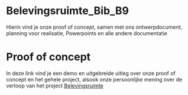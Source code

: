 # Belevingsruimte_Bib_B9
Hierin vind je onze proof of concept, samen met ons ontwerpdocument, planning voor realisatie,
Powerpoints en alle andere documentatie

# Proof of concept
In deze link vind je een demo en uitgebreide uitleg over onze proof of concept en het gehele project, alsook onze persoonlijke mening over de verloop van het project
[Belevingsruimte]([https://link-url-here.org](https://youtu.be/P5Nn8Wfkq68))
